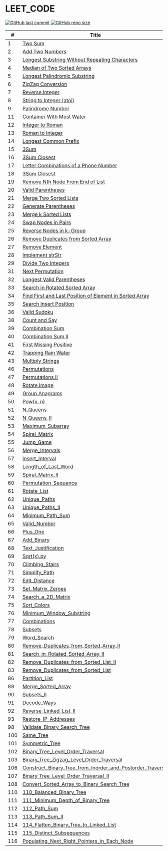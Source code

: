 # LEET_CODE
[![GitHub last commit](https://img.shields.io/github/last-commit/dhyanpatel110/LEET_CODE)](https://github.com/dhyanpatel110/LEET_CODE/commits/master)
[![GitHub repo size](https://img.shields.io/github/repo-size/dhyanpatel110/LEET_CODE)](https://github.com/dhyanpatel110/LEET_CODE/archive/master.zip)


| # | Title | Solution | Difficulty |
|---| ----- | -------- | ---------- |
| 1 |  [Two Sum](https://leetcode.com/problems/two-sum/) | [Python](https://github.com/dhyanpatel110/LEET_CODE/blob/master/python/001_Two_Sum.py) | Easy | |
| 2 |  [Add Two Numbers](https://leetcode.com/problems/add-two-numbers/) | [Python](https://github.com/dhyanpatel110/LEET_CODE/blob/master/python/002_Add_Two_Numbers.py) | Medium | |
| 3 | [Longest Substring Without Repeating Characters](https://leetcode.com/problems/longest-substring-without-repeating-characters/) | [Python](https://github.com/dhyanpatel110/LEET_CODE/blob/master/python/003_Longest_Substring_Without_Repeating_Characters.py)| Medium | |
| 4 | [Median of Two Sorted Arrays](https://leetcode.com/problems/median-of-two-sorted-arrays/) | [Python](https://github.com/dhyanpatel110/LEET_CODE/blob/master/python/004_Median_of_Two_Sorted_Arrays.py)|	Hard | |
| 5 | [Longest Palindromic Substring](https://leetcode.com/problems/longest-palindromic-substring/) | [Python](https://github.com/dhyanpatel110/LEET_CODE/blob/master/python/005_Longest_Palindromic_Substring.py)|	Medium | |
| 6 | [ZigZag Conversion](https://leetcode.com/problems/zigzag-conversion/) | [Python](https://github.com/dhyanpatel110/LEET_CODE/blob/master/python/006_ZigZag_Conversion.py) | Medium | |
| 7 | [Reverse Integer](https://leetcode.com/problems/reverse-integer/) | [Python](https://github.com/dhyanpatel110/LEET_CODE/blob/master/python/007_Reverse_Integer.py) | Easy | |
| 8 | [String to Integer (atoi)](https://leetcode.com/problems/string-to-integer-atoi/) | [Python](https://github.com/dhyanpatel110/LEET_CODE/blob/master/python/008_String_to_Integer_(atoi).py)| Medium | |
| 9 | [Palindrome Number](https://leetcode.com/problems/palindrome-number/) | [Python](https://github.com/dhyanpatel110/LEET_CODE/blob/master/python/009_Palindrome_Number.py) | Easy | |
| 11 | [Container With Most Water](https://leetcode.com/problems/container-with-most-water/) | [Python](https://github.com/dhyanpatel110/LEET_CODE/blob/master/python/011_Container_With_Most_Water.py) | Medium | |
| 12 | [Integer to Roman](https://leetcode.com/problems/integer-to-roman/)|[Python](https://github.com/dhyanpatel110/LEET_CODE/blob/master/python/012_Integer_to_Roman.py)|Medium| |
| 13 | [Roman to Integer](https://leetcode.com/problems/roman-to-integer/)|[Python](https://github.com/dhyanpatel110/LEET_CODE/blob/master/python/013_Roman_to_Integer.py)|Easy| |
| 14 | [Longest Common Prefix](https://leetcode.com/problems/longest-common-prefix/)|[Python](https://github.com/dhyanpatel110/LEET_CODE/blob/master/python/014_Longest_Common_Prefix.py)| Easy | |
| 15 | [3Sum](https://leetcode.com/problems/3sum/)|[Python](https://github.com/dhyanpatel110/LEET_CODE/blob/master/python/015_3Sum.py)| Medium | |
| 16 | [3Sum Closest](https://leetcode.com/problems/3sum-closest/)|[Python](https://github.com/dhyanpatel110/LEET_CODE/blob/master/python/016_3Sum_Closest.py)| Medium | |
| 17 | [Letter Combinations of a Phone Number](https://leetcode.com/problems/letter-combinations-of-a-phone-number/)|[Python](https://github.com/dhyanpatel110/LEET_CODE/blob/master/python/017_Letter_Combinations_of_a_Phone_Number.py)| Medium | |
| 18 | [3Sum Closest](https://leetcode.com/problems/3sum-closest/)|[Python](https://github.com/dhyanpatel110/LEET_CODE/blob/master/python/018_4Sum.py)| Medium | |
| 19 | [Remove Nth Node From End of List](https://leetcode.com/problems/remove-nth-node-from-end-of-list/)|[Python](https://github.com/dhyanpatel110/LEET_CODE/blob/master/python/019_Remove_Nth_Node_From_End_of_List.py)| Medium | |
| 20 | [Valid Parentheses](https://leetcode.com/problems/valid-parentheses/)|[Python](https://github.com/dhyanpatel110/LEET_CODE/blob/master/python/020_Valid_Parentheses.py)| Easy | |
| 21 | [Merge Two Sorted Lists](https://leetcode.com/problems/merge-two-sorted-lists/)|[Python](https://github.com/dhyanpatel110/LEET_CODE/blob/master/python/021_Merge_Two_Sorted_Lists.py)| Easy | |
| 22 | [Generate Parentheses](https://leetcode.com/problems/generate-parentheses/)|[Python](https://github.com/dhyanpatel110/LEET_CODE/blob/master/python/022_Generate_Parentheses.py)| Medium | |
| 23 | [Merge k Sorted Lists](https://leetcode.com/problems/merge-k-sorted-lists/)|[Python](https://github.com/dhyanpatel110/LEET_CODE/blob/master/python/023_Merge_k_Sorted_Lists.py)| Hard | |
| 24 | [Swap Nodes in Pairs](https://leetcode.com/problems/swap-nodes-in-pairs/)|[Python](https://github.com/dhyanpatel110/LEET_CODE/blob/master/python/024_Swap_Nodes_in_Pairs.py)| Medium | |
| 25 | [Reverse Nodes in k-Group](https://leetcode.com/problems/reverse-nodes-in-k-group/)|[Python](https://github.com/dhyanpatel110/LEET_CODE/blob/master/python/025_Reverse_Nodes_in_k_Group.py)| Hard | |
| 26 | [Remove Duplicates from Sorted Array](https://leetcode.com/problems/remove-duplicates-from-sorted-array/)|[Python](https://github.com/dhyanpatel110/LEET_CODE/blob/master/python/026_Remove_Duplicates_from_Sorted_Array.py)| Easy | |
| 27 | [Remove Element](https://leetcode.com/problems/remove-element/)|[Python](https://github.com/dhyanpatel110/LEET_CODE/blob/master/python/027_Remove_Element.py)| Easy | |
| 28 | [Implement strStr](https://leetcode.com/problems/implement-strstr/)|[Python](https://github.com/dhyanpatel110/LEET_CODE/blob/master/python/028_Implement_strStr.py)| Easy | |
| 29 |[Divide Two Integers](https://leetcode.com/problems/divide-two-integers/)|[Python](https://github.com/dhyanpatel110/LEET_CODE/blob/master/python/029_Divide_Two_Integers.py)| Medium | |
| 31 |[Next Permutation](https://leetcode.com/problems/next-permutation/)|[Python](https://github.com/dhyanpatel110/LEET_CODE/blob/master/python/031_Next_Permutation.py)| Medium | |
| 32 |[Longest Valid Parentheses](https://leetcode.com/problems/longest-valid-parentheses/)|[Python](https://github.com/dhyanpatel110/LEET_CODE/blob/master/python/032_Longest_Valid_Parentheses.py)| Hard | |
| 33 |[Search in Rotated Sorted Array](https://leetcode.com/problems/search-in-rotated-sorted-array/)|[Python](https://github.com/dhyanpatel110/LEET_CODE/blob/master/python/033_Search_in_Rotated_Sorted_Array.py)| Medium |
| 34 |[Find First and Last Position of Element in Sorted Array](https://leetcode.com/problems/find-first-and-last-position-of-element-in-sorted-array/)|[Python](https://github.com/dhyanpatel110/LEET_CODE/blob/master/python/034_Find_First_and_Last_Position_of_Element_in_Sorted_Array.py)| Medium |
| 35 |[Search Insert Position](https://leetcode.com/problems/search-insert-position/)|[Python](https://github.com/dhyanpatel110/LEET_CODE/blob/master/python/035_Search_Insert_Position.py)| Easy |
| 36 |[Valid Sudoku](https://leetcode.com/problems/valid-sudoku/)|[Python](https://github.com/dhyanpatel110/LEET_CODE/blob/master/python/036_Valid_Sudoku.py)| Medium |
| 38 |[Count and Say](https://leetcode.com/problems/count-and-say/)|[Python](https://github.com/dhyanpatel110/LEET_CODE/blob/master/python/038_Count_and_Say.py)| Medium |
| 39 |[Combination Sum](https://leetcode.com/problems/combination-sum/)|[Python](https://github.com/dhyanpatel110/LEET_CODE/blob/master/python/039_Combination_Sum.py)| Medium |
| 40 |[Combination Sum II](https://leetcode.com/problems/combination-sum-ii/)|[Python](https://github.com/dhyanpatel110/LEET_CODE/blob/master/python/040_Combination_Sum_II.py)| Medium |
| 41 |[First Missing Positive](https://leetcode.com/problems/first-missing-positive/)|[Python](https://github.com/dhyanpatel110/LEET_CODE/blob/master/python/041_First_Missing_Positive.py)| Hard |
| 42 |[Trapping Rain Water](https://leetcode.com/problems/trapping-rain-water/)|[Python](https://github.com/dhyanpatel110/LEET_CODE/blob/master/python/042_Trapping_Rain_Water.py)| Hard |
| 43 |[Multiply Strings](https://leetcode.com/problems/multiply-strings/)|[Python](https://github.com/dhyanpatel110/LEET_CODE/blob/master/python/043_Multiply_Strings.py)| Medium |
| 46 |[Permutations](https://leetcode.com/problems/permutations/)|[Python](https://github.com/dhyanpatel110/LEET_CODE/blob/master/python/046_Permutations.py)| Medium |
| 47 |[Permutations II](https://leetcode.com/problems/permutations-ii/)|[Python](https://github.com/dhyanpatel110/LEET_CODE/blob/master/python/047_Permutations_II.py)| Medium |
| 48 |[Rotate Image](https://leetcode.com/problems/rotate-image/)|[Python](https://github.com/dhyanpatel110/LEET_CODE/blob/master/python/048_Rotate_Image.py)| Medium |
| 49 |[Group Anagrams](https://leetcode.com/problems/group-anagrams/)|[Python](https://github.com/dhyanpatel110/LEET_CODE/blob/master/python/049_Group_Anagrams.py)| Medium |
| 50 |[Pow(x, n)](https://leetcode.com/problems/group-anagrams/)|[Python](https://github.com/dhyanpatel110/LEET_CODE/blob/master/python/050_Pow(x,n).py)| Medium |
| 51 |[N_Queens](https://leetcode.com/problems/group-anagrams/)|[Python](https://github.com/dhyanpatel110/LEET_CODE/blob/master/python/051_N_Queens.py)| Hard |
| 52 |[N_Queens_II](https://leetcode.com/problems/group-anagrams/)|[Python](https://github.com/dhyanpatel110/LEET_CODE/blob/master/python/052_N_Queens_II.py)| Hard |
| 53 |[Maximum_Subarray](https://leetcode.com/problems/group-anagrams/)|[Python](https://github.com/dhyanpatel110/LEET_CODE/blob/master/python/053_Maximum_Subarray.py)| Easy |
| 54 |[Spiral_Matrix](https://leetcode.com/problems/group-anagrams/)|[Python](https://github.com/dhyanpatel110/LEET_CODE/blob/master/python/054_Spiral_Matrix.py)| Medium |
| 55 |[Jump_Game](https://leetcode.com/problems/group-anagrams/)|[Python](https://github.com/dhyanpatel110/LEET_CODE/blob/master/python/055_Jump_Game.py)| Medium |
| 56 |[Merge_Intervals](https://leetcode.com/problems/group-anagrams/)|[Python](https://github.com/dhyanpatel110/LEET_CODE/blob/master/python/056_Merge_Intervals.py)| Medium |
| 57 |[Insert_Interval](https://leetcode.com/problems/group-anagrams/)|[Python](https://github.com/dhyanpatel110/LEET_CODE/blob/master/python/057_Insert_Interval.py)| Medium |
| 58 |[Length_of_Last_Word](https://leetcode.com/problems/group-anagrams/)|[Python](https://github.com/dhyanpatel110/LEET_CODE/blob/master/python/058_Length_of_Last_Word.py)| Easy |
| 59 |[Spiral_Matrix_II](https://leetcode.com/problems/group-anagrams/)|[Python](https://github.com/dhyanpatel110/LEET_CODE/blob/master/python/059_Spiral_Matrix_II.py)| Medium |
| 60 |[Permutation_Sequence](https://leetcode.com/problems/group-anagrams/)|[Python](https://github.com/dhyanpatel110/LEET_CODE/blob/master/python/060_Permutation_Sequence.py)| Hard |
| 61 |[Rotate_List](https://leetcode.com/problems/group-anagrams/)|[Python](https://github.com/dhyanpatel110/LEET_CODE/blob/master/python/061_Rotate_List.py)| Medium |
| 62 |[Unique_Paths](https://leetcode.com/problems/group-anagrams/)|[Python](https://github.com/dhyanpatel110/LEET_CODE/blob/master/python/062_Unique_Paths.py)| Medium |
| 63 |[Unique_Paths_II](https://leetcode.com/problems/group-anagrams/)|[Python](https://github.com/dhyanpatel110/LEET_CODE/blob/master/python/063_Unique_Paths_II.py)| Medium |
| 64 |[Minimum_Path_Sum](https://leetcode.com/problems/group-anagrams/)|[Python](https://github.com/dhyanpatel110/LEET_CODE/blob/master/python/064_Minimum_Path_Sum.py)| Medium |
| 65 |[Valid_Number](https://leetcode.com/problems/group-anagrams/)|[Python](https://github.com/dhyanpatel110/LEET_CODE/blob/master/python/065_Valid_Number.py)| Hard |
| 66 |[Plus_One](https://leetcode.com/problems/group-anagrams/)|[Python](https://github.com/dhyanpatel110/LEET_CODE/blob/master/python/066_Plus_One.py)| Hard |
| 67 |[Add_Binary](https://leetcode.com/problems/group-anagrams/)|[Python](https://github.com/dhyanpatel110/LEET_CODE/blob/master/python/067_Add_Binary.py)| Easy |
| 68 |[Text_Justification](https://leetcode.com/problems/group-anagrams/)|[Python](https://github.com/dhyanpatel110/LEET_CODE/blob/master/python/068_Text_Justification.py)| Hard |
| 69 |[Sqrt(x).py](https://leetcode.com/problems/group-anagrams/)|[Python](https://github.com/dhyanpatel110/LEET_CODE/blob/master/python/069_Sqrt(x).py)| Easy |
| 70 |[Climbing_Stairs](https://leetcode.com/problems/group-anagrams/)|[Python](https://github.com/dhyanpatel110/LEET_CODE/blob/master/python/070_Climbing_Stairs.py)| Easy |
| 71 |[Simplify_Path](https://leetcode.com/problems/group-anagrams/)|[Python](https://github.com/dhyanpatel110/LEET_CODE/blob/master/python/071_Simplify_Path.py)|Medium|
| 72 |[Edit_Distance](https://leetcode.com/problems/group-anagrams/)|[Python](https://github.com/dhyanpatel110/LEET_CODE/blob/master/python/072_Edit_Distance.py)|Hard|
| 73 |[Set_Matrix_Zeroes](https://leetcode.com/problems/set-matrix-zeroes/)|[Python](https://github.com/dhyanpatel110/LEET_CODE/blob/master/python/073_Set_Matrix_Zeroes.py)|Medium|
| 74 |[Search_a_2D_Matrix](https://leetcode.com/problems/search-a-2d-matrix/)|[Python](https://github.com/dhyanpatel110/LEET_CODE/blob/master/python/074_Search_a_2D_Matrix.py)|Medium|
| 75 |[Sort_Colors](https://leetcode.com/problems/search-a-2d-matrix/)|[Python](https://github.com/dhyanpatel110/LEET_CODE/blob/master/python/075_Sort_Colors.py)|Medium|
| 76 |[Minimum_Window_Substring](https://leetcode.com/problems/search-a-2d-matrix/)|[Python](https://github.com/dhyanpatel110/LEET_CODE/blob/master/python/076_Minimum_Window_Substring.py)|Hard|
| 77 |[Combinations](https://leetcode.com/problems/search-a-2d-matrix/)|[Python](https://github.com/dhyanpatel110/LEET_CODE/blob/master/python/077_Combinations.py)|Medium|
| 78 |[Subsets](https://leetcode.com/problems/search-a-2d-matrix/)|[Python](https://github.com/dhyanpatel110/LEET_CODE/blob/master/python/078_Subsets.py)|Medium|
| 79 |[Word_Search](https://leetcode.com/problems/search-a-2d-matrix/)|[Python](https://github.com/dhyanpatel110/LEET_CODE/blob/master/python/079_Word_Search.py)|Medium|
| 80 |[Remove_Duplicates_from_Sorted_Array_II](https://leetcode.com/problems/search-a-2d-matrix/)|[Python](https://github.com/dhyanpatel110/LEET_CODE/blob/master/python/080_Remove_Duplicates_from_Sorted_Array_II.py)|Medium|
| 81 |[Search_in_Rotated_Sorted_Array_II](https://leetcode.com/problems/search-a-2d-matrix/)|[Python](https://github.com/dhyanpatel110/LEET_CODE/blob/master/python/081_Search_in_Rotated_Sorted_Array_II.py)|Medium|
| 82 |[Remove_Duplicates_from_Sorted_List_II](https://leetcode.com/problems/search-a-2d-matrix/)|[Python](https://github.com/dhyanpatel110/LEET_CODE/blob/master/python/082_Remove_Duplicates_from_Sorted_List_II.py)|Medium|
| 83 |[Remove_Duplicates_from_Sorted_List](https://leetcode.com/problems/search-a-2d-matrix/)|[Python](https://github.com/dhyanpatel110/LEET_CODE/blob/master/python/083_Remove_Duplicates_from_Sorted_List.py)|Easy|
| 86 |[Partition_List](https://leetcode.com/problems/search-a-2d-matrix/)|[Python](https://github.com/dhyanpatel110/LEET_CODE/blob/master/python/086_Partition_List.py)|Medium|
| 88 |[Merge_Sorted_Array](https://leetcode.com/problems/search-a-2d-matrix/)|[Python](https://github.com/dhyanpatel110/LEET_CODE/blob/master/python/088_Merge_Sorted_Array.py)|Easy|
| 90 |[Subsets_II](https://leetcode.com/problems/search-a-2d-matrix/)|[Python](https://github.com/dhyanpatel110/LEET_CODE/blob/master/python/090_Subsets_II.py)|Medium|
| 91 |[Decode_Ways](https://leetcode.com/problems/search-a-2d-matrix/)|[Python](https://github.com/dhyanpatel110/LEET_CODE/blob/master/python/091_Decode_Ways.py)|Medium|
| 92 |[Reverse_Linked_List_II](https://leetcode.com/problems/search-a-2d-matrix/)|[Python](https://github.com/dhyanpatel110/LEET_CODE/blob/master/python/092_Reverse_Linked_List_II.py)|Medium|
| 93 |[Restore_IP_Addresses](https://leetcode.com/problems/search-a-2d-matrix/)|[Python](https://github.com/dhyanpatel110/LEET_CODE/blob/master/python/093_Restore_IP_Addresses.py)|Medium|
| 98 |[Validate_Binary_Search_Tree](https://leetcode.com/problems/search-a-2d-matrix/)|[Python](https://github.com/dhyanpatel110/LEET_CODE/blob/master/python/098_Validate_Binary_Search_Tree.py)|Medium|
| 100 |[Same_Tree](https://leetcode.com/problems/search-a-2d-matrix/)|[Python](https://github.com/dhyanpatel110/LEET_CODE/blob/master/python/100_Same_Tree.py)|Easy|
| 101 |[Symmetric_Tree](https://leetcode.com/problems/search-a-2d-matrix/)|[Python](https://github.com/dhyanpatel110/LEET_CODE/blob/master/python/101_Symmetric_Tree.py)|Medium|
| 102 |[Binary_Tree_Level_Order_Traversal](https://leetcode.com/problems/search-a-2d-matrix/)|[Python](https://github.com/dhyanpatel110/LEET_CODE/blob/master/python/102_Binary_Tree_Level_Order_Traversal.py)|Medium|
| 103 |[Binary_Tree_Zigzag_Level_Order_Traversal](https://leetcode.com/problems/search-a-2d-matrix/)|[Python](https://github.com/dhyanpatel110/LEET_CODE/blob/master/python/103_Binary_Tree_Zigzag_Level_Order_Traversal.py)|Medium|
| 106 |[Construct_Binary_Tree_from_Inorder_and_Postorder_Traversal](https://leetcode.com/problems/search-a-2d-matrix/)|[Python](https://github.com/dhyanpatel110/LEET_CODE/blob/master/python/106_Construct_Binary_Tree_from_Inorder_and_Postorder_Traversal.py)|Medium|
| 107 |[Binary_Tree_Level_Order_Traversal_II](https://leetcode.com/problems/search-a-2d-matrix/)|[Python](https://github.com/dhyanpatel110/LEET_CODE/blob/master/python/107_Binary_Tree_Level_Order_Traversal_II.py)|Medium|
| 108 |[Convert_Sorted_Array_to_Binary_Search_Tree](https://leetcode.com/problems/search-a-2d-matrix/)|[Python](https://github.com/dhyanpatel110/LEET_CODE/blob/master/python/108_Convert_Sorted_Array_to_Binary_Search_Tree.py)|Easy|
| 110 |[110_Balanced_Binary_Tree](https://leetcode.com/problems/search-a-2d-matrix/)|[Python](https://github.com/dhyanpatel110/LEET_CODE/blob/master/python/110_Balanced_Binary_Tree.py)|Medium|
| 111 |[111_Minimum_Depth_of_Binary_Tree](https://leetcode.com/problems/search-a-2d-matrix/)|[Python](https://github.com/dhyanpatel110/LEET_CODE/blob/master/python/111_Minimum_Depth_of_Binary_Tree.py)|Medium|
| 112 |[112_Path_Sum](https://leetcode.com/problems/search-a-2d-matrix/)|[Python](https://github.com/dhyanpatel110/LEET_CODE/blob/master/python/112_Path_Sum.py)|Medium|
| 113 |[113_Path_Sum_II](https://leetcode.com/problems/search-a-2d-matrix/)|[Python](https://github.com/dhyanpatel110/LEET_CODE/blob/master/python/113_Path_Sum_II.py)|Medium|
| 114 |[114_Flatten_Binary_Tree_to_Linked_List](https://leetcode.com/problems/search-a-2d-matrix/)|[Python](https://github.com/dhyanpatel110/LEET_CODE/blob/master/python/114_Flatten_Binary_Tree_to_Linked_List.py)|Medium|
| 115 |[115_Distinct_Subsequences](https://leetcode.com/problems/search-a-2d-matrix/)|[Python](https://github.com/dhyanpatel110/LEET_CODE/blob/master/python/115_Distinct_Subsequences.py)|Medium|
| 116 |[Populating_Next_Right_Pointers_in_Each_Node](https://leetcode.com/problems/search-a-2d-matrix/)|[Python](https://github.com/dhyanpatel110/LEET_CODE/blob/master/python/116_Populating_Next_Right_Pointers_in_Each_Node.py)|Medium|

